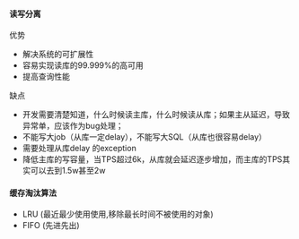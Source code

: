 #### 读写分离
优势
+ 解决系统的可扩展性
+ 容易实现读库的99.999%的高可用
+ 提高查询性能

缺点
+ 开发需要清楚知道，什么时候读主库，什么时候读从库；如果主从延迟，导致异常单，应该作为bug处理；
+ 不能写大job（从库一定delay），不能写大SQL（从库也很容易delay）
+ 需要处理从库delay 的exception
+ 降低主库的写容量，当TPS超过6k，从库就会延迟逐步增加，而主库的TPS其实可以去到1.5w甚至2w


####  缓存淘汰算法
+ LRU  (最近最少使用使用,移除最长时间不被使用的对象)
+ FIFO (先进先出)